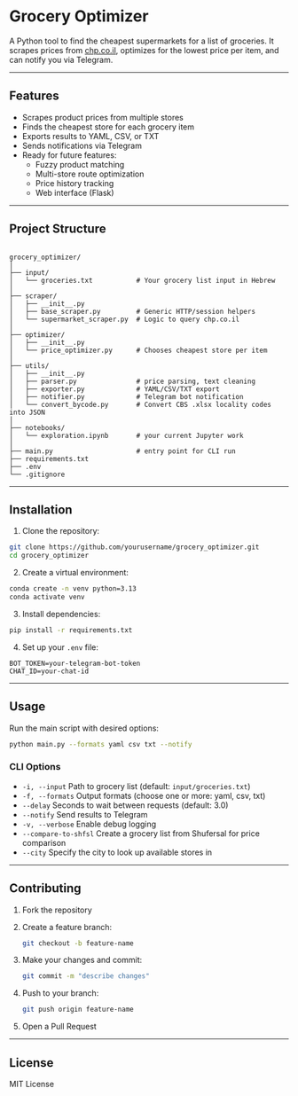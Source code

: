 # Grocery Optimizer

A Python tool to find the cheapest supermarkets for a list of groceries.
It scrapes prices from [chp.co.il](https://chp.co.il), optimizes for the lowest price per item, and can notify you via Telegram.

---

## Features

- Scrapes product prices from multiple stores
- Finds the cheapest store for each grocery item
- Exports results to YAML, CSV, or TXT
- Sends notifications via Telegram
- Ready for future features:
  - Fuzzy product matching
  - Multi-store route optimization
  - Price history tracking
  - Web interface (Flask)

---

## Project Structure

```

grocery_optimizer/
│
├── input/
│   └── groceries.txt           # Your grocery list input in Hebrew
│
├── scraper/
│   ├── __init__.py
│   ├── base_scraper.py         # Generic HTTP/session helpers
│   └── supermarket_scraper.py  # Logic to query chp.co.il
│
├── optimizer/
│   ├── __init__.py
│   └── price_optimizer.py      # Chooses cheapest store per item
│
├── utils/
│   ├── __init__.py
│   ├── parser.py               # price parsing, text cleaning
│   ├── exporter.py             # YAML/CSV/TXT export
│   ├── notifier.py             # Telegram bot notification
│   └── convert_bycode.py       # Convert CBS .xlsx locality codes into JSON
│
├── notebooks/
│   └── exploration.ipynb       # your current Jupyter work
│
├── main.py                     # entry point for CLI run
├── requirements.txt
├── .env
└── .gitignore

````

---

## Installation

1. Clone the repository:

```bash
git clone https://github.com/yourusername/grocery_optimizer.git
cd grocery_optimizer
````

2. Create a virtual environment:

```bash
conda create -n venv python=3.13
conda activate venv
```

3. Install dependencies:

```bash
pip install -r requirements.txt
```

4. Set up your `.env` file:

```
BOT_TOKEN=your-telegram-bot-token
CHAT_ID=your-chat-id
```

---

## Usage

Run the main script with desired options:

```bash
python main.py --formats yaml csv txt --notify
```

### CLI Options

* `-i, --input`              Path to grocery list (default: `input/groceries.txt`)
* `-f, --formats`            Output formats (choose one or more: yaml, csv, txt)
* `--delay`                  Seconds to wait between requests (default: 3.0)
* `--notify`                 Send results to Telegram
* `-v, --verbose`            Enable debug logging
* `--compare-to-shfsl`       Create a grocery list from Shufersal for price comparison
* `--city`                   Specify the city to look up available stores in

---

## Contributing

1. Fork the repository
2. Create a feature branch:

   ```bash
   git checkout -b feature-name
   ```
3. Make your changes and commit:

   ```bash
   git commit -m "describe changes"
   ```
4. Push to your branch:

   ```bash
   git push origin feature-name
   ```
5. Open a Pull Request

---

## License

MIT License
